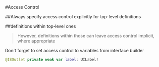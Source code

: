 #Access Control

##Always specify access control explicitly for top-level definitions

##definitions within top-level ones
> However, definitions within those can leave access control implicit, where appropriate

Don't forget to set access control to variables from interface builder
```swift
@IBOutlet private weak var label: UILabel!
```
